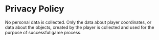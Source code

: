 # Privacy Policy

No personal data is collected. Only the data about player coordinates, or data about the objects, created by the player is collected and used for the purpose of successful game process.
